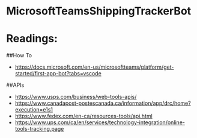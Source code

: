 # MicrosoftTeamsShippingTrackerBot

# Readings:
##How To
- https://docs.microsoft.com/en-us/microsoftteams/platform/get-started/first-app-bot?tabs=vscode

##APIs
- https://www.usps.com/business/web-tools-apis/
- https://www.canadapost-postescanada.ca/information/app/drc/home?execution=e1s1
- https://www.fedex.com/en-ca/resources-tools/api.html
- https://www.ups.com/ca/en/services/technology-integration/online-tools-tracking.page
